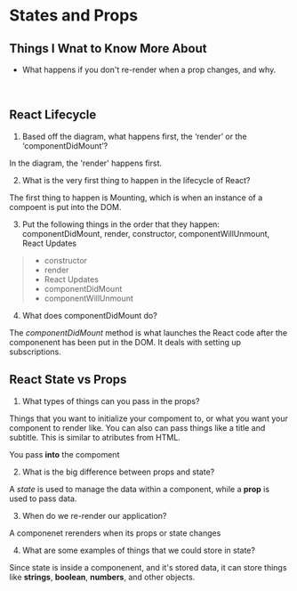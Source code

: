 # States and Props

## Things I Wnat to Know More About
- What happens if you don't re-render when a prop changes, and why.

<br>

## React Lifecycle


1. Based off the diagram, what happens first, the ‘render’ or the ‘componentDidMount’?

In the diagram, the 'render' happens first.

2. What is the very first thing to happen in the lifecycle of React?

The first thing to happen is Mounting, which is when an instance of a compoent is put into the DOM.


3. Put the following things in the order that they happen: componentDidMount, render, constructor, componentWillUnmount, React Updates

> - constructor
> - render
> - React Updates
> - componentDidMount
> - componentWillUnmount


4. What does componentDidMount do?

The *componentDidMount* method is what launches the React code after the componenent has been put in the DOM. It deals with setting up subscriptions. 


## React State vs Props


1. What types of things can you pass in the props?

Things that you want to initialize your compoment to, or what you want your component to render like. You can also can pass things like a title and subtitle.  This is similar to atributes from HTML.

You pass **into** the compoment

2. What is the big difference between props and state?

A *state* is used to manage the data within a component, while a **prop** is used to pass data. 

3. When do we re-render our application?

A componenet rerenders when its props or state changes

4. What are some examples of things that we could store in state?

Since state is inside a componenent, and it's stored data, it can store things like **strings**, **boolean**, **numbers**, and other objects. 


